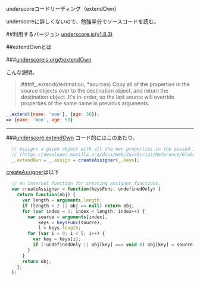 underscoreコードリーディング（extendOwn）

underscoreに詳しくないので、勉強半分でソースコードを読む。



##利用するバージョン
[underscore.js(v1.8.3)](https://github.com/jashkenas/underscore/tree/1.8.3)


##extendOwnとは


###[underscorejs.orgのextendOwn](http://underscorejs.org/#extendOwn)

こんな説明。
>####_.extend(destination, *sources) 
>Copy all of the properties in the source objects over to the destination object, and return the destination object.
>It's in-order, so the last source will override properties of the same name in previous arguments.

```javascript
_.extend({name: 'moe'}, {age: 50});
=> {name: 'moe', age: 50}

```

------------- 



###[underscore.extendOwn](https://github.com/jashkenas/underscore/blob/1.8.3/underscore.js#L1005)
コード的にはこのあたり。

```javascript
  // Assigns a given object with all the own properties in the passed-in object(s)
  // (https://developer.mozilla.org/docs/Web/JavaScript/Reference/Global_Objects/Object/assign)
  _.extendOwn = _.assign = createAssigner(_.keys);


```

[createAssigner](https://github.com/jashkenas/underscore/blob/1.8.3/underscore.js#L98)は以下
```javascript
  // An internal function for creating assigner functions.
  var createAssigner = function(keysFunc, undefinedOnly) {
    return function(obj) {
      var length = arguments.length;
      if (length < 2 || obj == null) return obj;
      for (var index = 1; index < length; index++) {
        var source = arguments[index],
            keys = keysFunc(source),
            l = keys.length;
        for (var i = 0; i < l; i++) {
          var key = keys[i];
          if (!undefinedOnly || obj[key] === void 0) obj[key] = source[key];
        }
      }
      return obj;
    };
  };
```
